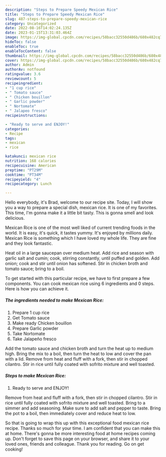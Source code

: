 ```yaml
---
description: "Steps to Prepare Speedy Mexican Rice"
title: "Steps to Prepare Speedy Mexican Rice"
slug: 487-steps-to-prepare-speedy-mexican-rice
category: Uncategorized
date: 2022-08-16T14:02:24.135Z
date: 2023-01-15T13:31:03.464Z
image: https://img-global.cpcdn.com/recipes/58bacc32550d486b/680x482cq70/mexican-rice-recipe-main-photo.jpg
hideToc: false
enableToc: true
enableTocContent: false
thumbnail: https://img-global.cpcdn.com/recipes/58bacc32550d486b/680x482cq70/mexican-rice-recipe-main-photo.jpg
cover: https://img-global.cpcdn.com/recipes/58bacc32550d486b/680x482cq70/mexican-rice-recipe-main-photo.jpg
author: Admin
authorAv: notfound
ratingvalue: 3.6
reviewcount: 5
recipeingredient:
- "1 cup rice"
- " Tomato sauce"
- " Chicken bouillon"
- " Garlic powder"
- " Nortomate"
- " Jalapeo fresco"
recipeinstructions:

- "Ready to serve and ENJOY!"
categories:
- Recipe
tags:
- mexican
- rice

katakunci: mexican rice 
nutrition: 168 calories
recipecuisine: American
preptime: "PT29M"
cooktime: "PT34M"
recipeyield: "4"
recipecategory: Lunch

---
```



Hello everybody, it's Brad, welcome to our recipe site. Today, I will show you a way to prepare a special dish, mexican rice. It is one of my favorites. This time, I'm gonna make it a little bit tasty. This is gonna smell and look delicious.

Mexican Rice is one of the most well liked of current trending foods in the world. It is easy, it's quick, it tastes yummy. It's enjoyed by millions daily. Mexican Rice is something which I have loved my whole life. They are fine and they look fantastic.

Heat oil in a large saucepan over medium heat. Add rice and season with garlic salt and cumin; cook, stirring constantly, until puffed and golden. Add onion; cook and stir until onion has softened. Stir in chicken broth and tomato sauce; bring to a boil.


To get started with this particular recipe, we have to first prepare a few components. You can cook mexican rice using 6 ingredients and 0 steps. Here is how you can achieve it.

<!--inarticleads1-->

##### The ingredients needed to make Mexican Rice:

1. Prepare 1 cup rice
1. Get  Tomato sauce
1. Make ready  Chicken bouillon
1. Prepare  Garlic powder
1. Take  Nortomate
1. Take  Jalapeño fresco


Add the tomato sauce and chicken broth and turn the heat up to medium high. Bring the mix to a boil, then turn the heat to low and cover the pan with a lid. Remove from heat and fluff with a fork, then stir in chopped cilantro. Stir in rice until fully coated with sofrito mixture and well toasted. 

<!--inarticleads2-->

##### Steps to make Mexican Rice:


1. Ready to serve and ENJOY!

Remove from heat and fluff with a fork, then stir in chopped cilantro. Stir in rice until fully coated with sofrito mixture and well toasted. Bring to a simmer and add seasoning. Make sure to add salt and pepper to taste. Bring the pot to a boil, then immediately cover and reduce heat to low. 

So that is going to wrap this up with this exceptional food mexican rice recipe. Thanks so much for your time. I am confident that you can make this at home. There's gonna be more interesting food at home recipes coming up. Don't forget to save this page on your browser, and share it to your loved ones, friends and colleague. Thank you for reading. Go on get cooking!

